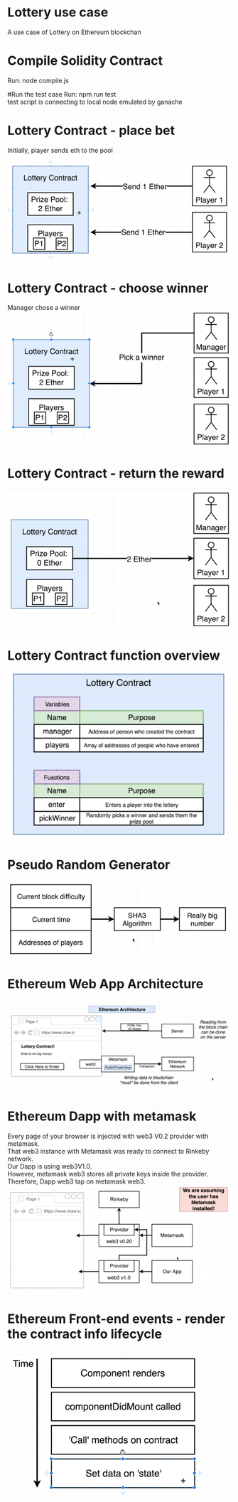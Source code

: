 # Lottery use case
A use case of Lottery on Ethereum blockchan

# Compile Solidity Contract
Run:
node compile.js

#Run the test case
Run:
npm run test <br>
test script is connecting to local node emulated by ganache

# Lottery Contract - place bet
Initially, player sends eth to the pool<br>
![LotteryOverview](pic/LotteryContractOverview.png)<br>
# Lottery Contract - choose winner
Manager chose a winner<br>
![LotteryWinner](pic/LotteryContractPLayers.png )<br>
# Lottery Contract - return the reward<br>
![LotteryReward](pic/LotteryContractPay.png)<br>

# Lottery Contract function overview <br>
![Lottery function](pic/LotteryContractFunctions.png)<br>

# Pseudo Random Generator <br>
![Pseudo Random](pic/PseudoRandomGenerator.png)<br>

# Ethereum Web App Architecture
![EthWebAppArchi](pic/EthereumWebAppArchitecture.png)

# Ethereum Dapp with metamask
Every page of your browser is injected with web3 V0.2 provider with metamask. <br>
That web3 instance with Metamask was ready to connect to Rinkeby network.<br>
Our Dapp is using web3V1.0. <br>
However, metamask web3 stores all private keys inside the provider.<br>
Therefore, Dapp web3 tap on metamask web3.<br>
![EthDappMetamask](pic/DappwithMetamask.png)

# Ethereum Front-end events - render the contract info lifecycle
![EthRender](pic/RenderContractOnReactJS.png)
